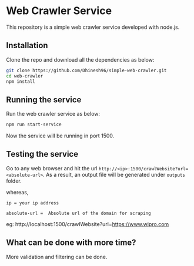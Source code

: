 # Web Crawler Service

This repository is a simple web crawler service developed with node.js. 

## Installation

Clone the repo and download all the dependencies as below:

```bash
git clone https://github.com/Dhinesh96/simple-web-crawler.git
cd web-crawler 
npm install
```

## Running the service

Run the web crawler service as below:

```bash
npm run start-service
```

Now the service will be running in port 1500.


## Testing the service

Go to any web browser and hit the url `http://<ip>:1500/crawlWebsite?url=<absolute-url>`. As a result, an output file will be generated under `outputs` folder.

whereas, 

    ip = your ip address
    
    absolute-url =  Absolute url of the domain for scraping
    
eg: http://localhost:1500/crawlWebsite?url=https://www.wipro.com 


## What can be done with more time?

More validation and filtering can be done.
